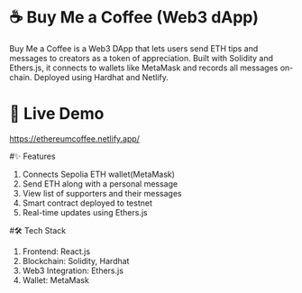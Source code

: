 # ☕ Buy Me a Coffee (Web3 dApp)
Buy Me a Coffee is a Web3 DApp that lets users send ETH tips and messages to creators as a token of appreciation. Built with Solidity and Ethers.js, it connects to wallets like MetaMask and records all messages on-chain. Deployed using Hardhat and Netlify.

# 🔗 Live Demo
https://ethereumcoffee.netlify.app/

#✨ Features
  1. Connects Sepolia ETH wallet(MetaMask)
  2. Send ETH along with a personal message
  3. View list of supporters and their messages
  4. Smart contract deployed to testnet
  5. Real-time updates using Ethers.js

#🛠️ Tech Stack
  1. Frontend: React.js
  2. Blockchain: Solidity, Hardhat
  3. Web3 Integration: Ethers.js
  4. Wallet: MetaMask

